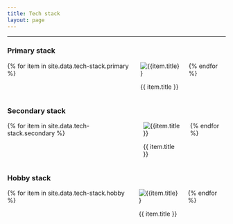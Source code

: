 ```yaml
---
title: Tech stack
layout: page
---
```


---

<h3>
Primary stack
</h3>

<div class="columns is-centered is-multiline is-mobile">
    {% for item in site.data.tech-stack.primary %}
    <div class="is-one-third-widescreen is-one-third-fullhd is-two-third-mobile is-three-quarters-touch"
         id="tech-stack-card">
        <img alt="{{item.title}}" class="tech-stack-image-card image is-marginless row" src="/assets/images/icons/{{ item.icon }}"/>
        <p class="tech-icon-text has-text-weight-medium has-text-grey">{{ item.title }}</p>
    </div>
    {% endfor %}
</div>

<h3>
Secondary stack
</h3>

<div class="columns is-centered is-multiline is-mobile">
    {% for item in site.data.tech-stack.secondary %}
    <div class="is-one-third-widescreen is-one-third-fullhd is-two-third-mobile is-three-quarters-touch"
         id="tech-stack-card">
        <img alt="{{item.title}}" class="tech-stack-image-card image is-marginless row" src="assets/images/icons/{{ item.icon }}"/>
        <p class="tech-icon-text has-text-weight-medium has-text-grey">{{ item.title }}</p>
    </div>
    {% endfor %}
</div>

<h3>
Hobby stack
</h3>

<div class="columns is-centered is-multiline is-mobile">
    {% for item in site.data.tech-stack.hobby %}
    <div class="is-one-third-widescreen is-one-third-fullhd is-two-third-mobile is-three-quarters-touch"
         id="tech-stack-card">
        <img alt="{{item.title}}" class="tech-stack-image-card image is-marginless row" src="/assets/images/icons/{{ item.icon }}"/>
        <p class="tech-icon-text has-text-weight-medium has-text-grey">{{ item.title }}</p>
    </div>
    {% endfor %}
</div>